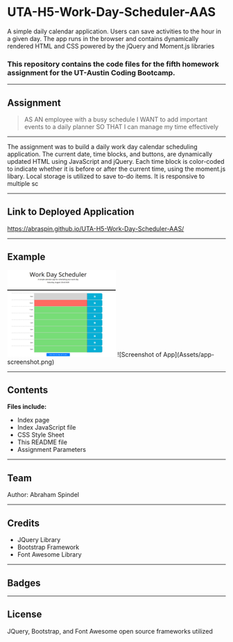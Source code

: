 # UTA-H5-Work-Day-Scheduler-AAS
A simple daily calendar application. Users can save activities to the hour in a given day. The app runs in the browser and contains dynamically rendered HTML and CSS powered by the jQuery and Moment.js libraries

### This repository contains the code files for the fifth homework assignment for the UT-Austin Coding Bootcamp.

---

## Assignment
>AS AN employee with a busy schedule
>I WANT to add important events to a daily planner
>SO THAT I can manage my time effectively

---

The assignment was to build a daily work day calendar scheduling application. The current date, time blocks, and buttons, are dynamically updated HTML using JavaScript and jQuery. Each time block is color-coded to indicate whether it is before or after the current time, using the moment.js libary. Local storage is utilized to save to-do items. It is responsive to multiple sc

---

## Link to Deployed Application

https://abraspin.github.io/UTA-H5-Work-Day-Scheduler-AAS/

---

## Example


<img src="./Assets/app-screenshot.png" alt="Screenshot of App" width="250" height="200" />
![Screenshot of App](Assets/app-screenshot.png)

---

## Contents
**Files include:**
* Index page
* Index JavaScript file
* CSS Style Sheet
* This README file
* Assignment Parameters

---

## Team
Author: Abraham Spindel

---

## Credits
* JQuery Library
* Bootstrap Framework
* Font Awesome Library

---

## Badges

---

## License
JQuery, Bootstrap, and Font Awesome open source frameworks utilized 
